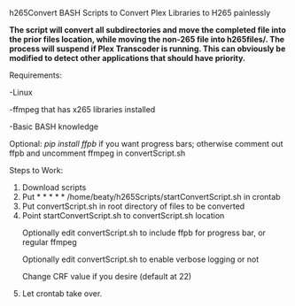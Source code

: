 

h265Convert
BASH Scripts to Convert Plex Libraries to H265 painlessly

 <b>The script will convert all subdirectories and move the completed file into the prior files location, while moving the non-265 file into h265files/.
 The process will suspend if Plex Transcoder is running.  This can obviously be modified to detect other applications that should have priority.</b>


Requirements:<p>
  -Linux<p>
  -ffmpeg that has x265 libraries installed<p>
  -Basic BASH knowledge<p>
  
 Optional:
  <i>pip install ffpb</i> if you want progress bars; otherwise comment out ffpb and uncomment ffmpeg in convertScript.sh
 
 
 Steps to Work:
  1.  Download scripts
  2.  Put * * * * * /home/beaty/h265Scripts/startConvertScript.sh in crontab
  3.  Put convertScript.sh in root directory of files to be converted
  4.  Point startConvertScript.sh to convertScript.sh location
    <p>Optionally edit convertScript.sh to include ffpb for progress bar, or regular ffmpeg
    <p>Optionally edit convertScript.sh to enable verbose logging or not
    <p>Change CRF value if you desire (default at 22)
  5.  Let crontab take over.
  

